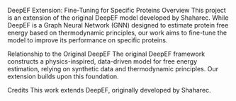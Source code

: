 DeepEF Extension: Fine-Tuning for Specific Proteins
Overview
This project is an extension of the original DeepEF model developed by Shaharec. While DeepEF is a Graph Neural Network (GNN) designed to estimate protein free energy based on thermodynamic principles, our work aims to fine-tune the model to improve its performance on specific proteins.

Relationship to the Original DeepEF
The original DeepEF framework constructs a physics-inspired, data-driven model for free energy estimation, relying on synthetic data and thermodynamic principles. Our extension builds upon this foundation.

Credits
This work extends DeepEF, originally developed by Shaharec.
